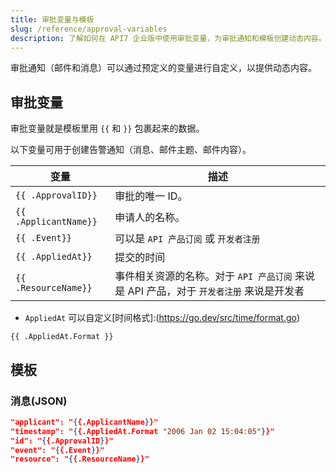 ```yaml
---
title: 审批变量与模板
slug: /reference/approval-variables
description: 了解如何在 API7 企业版中使用审批变量，为审批通知和模板创建动态内容。
---
```


审批通知（邮件和消息）可以通过预定义的变量进行自定义，以提供动态内容。

## 审批变量

审批变量就是模板里用 `{{` 和 `}}` 包裹起来的数据。

以下变量可用于创建告警通知（消息、邮件主题、邮件内容）。

| **变量**                     | **描述**                  |
|----------------------------------|----------------------------------|
| `{{ .ApprovalID}}`               | 审批的唯一 ID。       |
| `{{ .ApplicantName}}`             | 申请人的名称。       |
| `{{ .Event}}`                   | 可以是 `API 产品订阅` 或 `开发者注册` |
| `{{ .AppliedAt}}`              | 提交的时间     |
| `{{ .ResourceName}}`            | 事件相关资源的名称。对于 `API 产品订阅` 来说是 API 产品，对于 `开发者注册` 来说是开发者        |

* `AppliedAt` 可以自定义[时间格式]:(<https://go.dev/src/time/format.go>)

```text
{{ .AppliedAt.Format }}
```

## 模板

### 消息(JSON)

```json
"applicant": "{{.ApplicantName}}"
"timestamp": "{{.AppliedAt.Format "2006 Jan 02 15:04:05"}}"
"id": "{{.ApprovalID}}"
"event": "{{.Event}}"
"resource": "{{.ResourceName}}"
```
